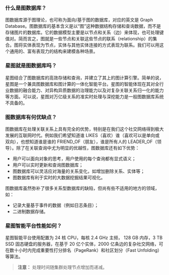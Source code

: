 ### 什么是图数据库？
图数据库源于图理论，也可称为面向/基于图的数据库，对应的英文是 Graph Database。图数据库的基本含义是以“图”这种数据结构存储和查询数据，而不是存储图片的数据库。它的数据模型主要是以节点和关系（边）来体现，也可处理键值对。简而言之，图就是一些节点和关联这些节点的联系（relationship）的集合。图将实体表现为节点，实体与其他实体连接的方式表现为联系。我们可以用这个通用的、富有表现力的结构来建模各种场景。
​	 
### 星图就是图数据库吗？
星图结合了图数据库的高效存储和查询，并建立了其上的图计算引擎。简单的说，星图是一个兼具图数据库和图计算的一体化智能平台。星图的智能体现在其对全行业数据的融合能力、对异构异质数据的治理能力以及对复杂关联关系归一化的能力等方面。可以说，星图对万亿级关系的准实时处理与深挖能力是一般图数据库系统不具备的。


### 图数据库有何优缺点？
图数据库在处理关联关系上具有完全的优势，特别是在我们这个社交网络得到极大发展的互联网时代。例如我们希望知道谁 LIKES（喜欢）谁（喜欢可以是单向或双向），也想知道谁是谁的 FRIEND_OF（朋友），谁是所有人的 LEADER_OF（领导）。除了在关联查询中尤为明显的优越性，图数据库还有如下优势：
- 用户可以面向对象的思考，用户使用的每个查询都有显式语义；
- 用户可以实时更新和查询图数据库；
- 图数据库可以灵活应对海量的关系变化，如增加删除关系、实体等；
- 图数据库有利于实时的大数据挖掘结果可视化。

图数据库虽然弥补了很多关系型数据库的缺陷，但尚有些不适用的地方的领域，如：
- 记录大量基于事件的数据（例如日志条目）；
- 二进制数据存储。

### 星图智能平台性能如何？
星图智能平台使用配置为 24 核 CPU，每核 2.4 GHz 主频， 128 GB 内存，3 TB SSD 固态硬盘的服务器，在基于 20 亿个实体，2000 亿条边的复杂社交网络，可在数十小时内完成重要性打分排名（PageRank）和社区划分（Fast Unfolding）等算法。
> **注意：**
> 处理时间随集群处理节点增加而递减。